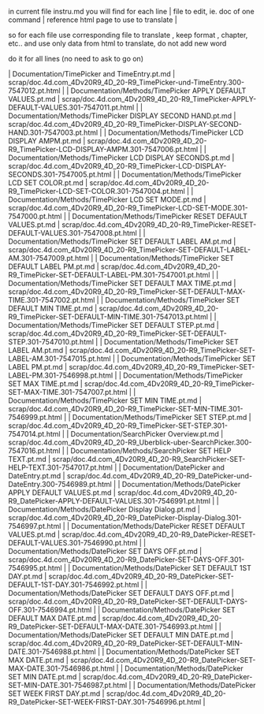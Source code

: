 in current file instru.md you will find for each line
| file to edit, ie. doc of one command | reference html page to use to translate |

so for each file use corresponding file to translate , keep format , chapter, etc.. and use only data from html to translate, do not add new word

do it for all lines (no need to ask to go on)

| Documentation/TimePicker and TimeEntry.pt.md | scrap/doc.4d.com_4Dv20R9_4D_20-R9_TimePicker-und-TimeEntry.300-7547012.pt.html |
| Documentation/Methods/TimePicker APPLY DEFAULT VALUES.pt.md | scrap/doc.4d.com_4Dv20R9_4D_20-R9_TimePicker-APPLY-DEFAULT-VALUES.301-7547011.pt.html |
| Documentation/Methods/TimePicker DISPLAY SECOND HAND.pt.md | scrap/doc.4d.com_4Dv20R9_4D_20-R9_TimePicker-DISPLAY-SECOND-HAND.301-7547003.pt.html |
| Documentation/Methods/TimePicker LCD DISPLAY AMPM.pt.md | scrap/doc.4d.com_4Dv20R9_4D_20-R9_TimePicker-LCD-DISPLAY-AMPM.301-7547006.pt.html |
| Documentation/Methods/TimePicker LCD DISPLAY SECONDS.pt.md | scrap/doc.4d.com_4Dv20R9_4D_20-R9_TimePicker-LCD-DISPLAY-SECONDS.301-7547005.pt.html |
| Documentation/Methods/TimePicker LCD SET COLOR.pt.md | scrap/doc.4d.com_4Dv20R9_4D_20-R9_TimePicker-LCD-SET-COLOR.301-7547004.pt.html |
| Documentation/Methods/TimePicker LCD SET MODE.pt.md | scrap/doc.4d.com_4Dv20R9_4D_20-R9_TimePicker-LCD-SET-MODE.301-7547000.pt.html |
| Documentation/Methods/TimePicker RESET DEFAULT VALUES.pt.md | scrap/doc.4d.com_4Dv20R9_4D_20-R9_TimePicker-RESET-DEFAULT-VALUES.301-7547008.pt.html |
| Documentation/Methods/TimePicker SET DEFAULT LABEL AM.pt.md | scrap/doc.4d.com_4Dv20R9_4D_20-R9_TimePicker-SET-DEFAULT-LABEL-AM.301-7547009.pt.html |
| Documentation/Methods/TimePicker SET DEFAULT LABEL PM.pt.md | scrap/doc.4d.com_4Dv20R9_4D_20-R9_TimePicker-SET-DEFAULT-LABEL-PM.301-7547001.pt.html |
| Documentation/Methods/TimePicker SET DEFAULT MAX TIME.pt.md | scrap/doc.4d.com_4Dv20R9_4D_20-R9_TimePicker-SET-DEFAULT-MAX-TIME.301-7547002.pt.html |
| Documentation/Methods/TimePicker SET DEFAULT MIN TIME.pt.md | scrap/doc.4d.com_4Dv20R9_4D_20-R9_TimePicker-SET-DEFAULT-MIN-TIME.301-7547013.pt.html |
| Documentation/Methods/TimePicker SET DEFAULT STEP.pt.md | scrap/doc.4d.com_4Dv20R9_4D_20-R9_TimePicker-SET-DEFAULT-STEP.301-7547010.pt.html |
| Documentation/Methods/TimePicker SET LABEL AM.pt.md | scrap/doc.4d.com_4Dv20R9_4D_20-R9_TimePicker-SET-LABEL-AM.301-7547015.pt.html |
| Documentation/Methods/TimePicker SET LABEL PM.pt.md | scrap/doc.4d.com_4Dv20R9_4D_20-R9_TimePicker-SET-LABEL-PM.301-7546998.pt.html |
| Documentation/Methods/TimePicker SET MAX TIME.pt.md | scrap/doc.4d.com_4Dv20R9_4D_20-R9_TimePicker-SET-MAX-TIME.301-7547007.pt.html |
| Documentation/Methods/TimePicker SET MIN TIME.pt.md | scrap/doc.4d.com_4Dv20R9_4D_20-R9_TimePicker-SET-MIN-TIME.301-7546999.pt.html |
| Documentation/Methods/TimePicker SET STEP.pt.md | scrap/doc.4d.com_4Dv20R9_4D_20-R9_TimePicker-SET-STEP.301-7547014.pt.html |
| Documentation/SearchPicker Overview.pt.md | scrap/doc.4d.com_4Dv20R9_4D_20-R9_Uberblick-uber-SearchPicker.300-7547016.pt.html |
| Documentation/Methods/SearchPicker SET HELP TEXT.pt.md | scrap/doc.4d.com_4Dv20R9_4D_20-R9_SearchPicker-SET-HELP-TEXT.301-7547017.pt.html |
| Documentation/DatePicker and DateEntry.pt.md | scrap/doc.4d.com_4Dv20R9_4D_20-R9_DatePicker-und-DateEntry.300-7546989.pt.html |
| Documentation/Methods/DatePicker APPLY DEFAULT VALUES.pt.md | scrap/doc.4d.com_4Dv20R9_4D_20-R9_DatePicker-APPLY-DEFAULT-VALUES.301-7546991.pt.html |
| Documentation/Methods/DatePicker Display Dialog.pt.md | scrap/doc.4d.com_4Dv20R9_4D_20-R9_DatePicker-Display-Dialog.301-7546997.pt.html |
| Documentation/Methods/DatePicker RESET DEFAULT VALUES.pt.md | scrap/doc.4d.com_4Dv20R9_4D_20-R9_DatePicker-RESET-DEFAULT-VALUES.301-7546990.pt.html |
| Documentation/Methods/DatePicker SET DAYS OFF.pt.md | scrap/doc.4d.com_4Dv20R9_4D_20-R9_DatePicker-SET-DAYS-OFF.301-7546995.pt.html |
| Documentation/Methods/DatePicker SET DEFAULT 1ST DAY.pt.md | scrap/doc.4d.com_4Dv20R9_4D_20-R9_DatePicker-SET-DEFAULT-1ST-DAY.301-7546992.pt.html |
| Documentation/Methods/DatePicker SET DEFAULT DAYS OFF.pt.md | scrap/doc.4d.com_4Dv20R9_4D_20-R9_DatePicker-SET-DEFAULT-DAYS-OFF.301-7546994.pt.html |
| Documentation/Methods/DatePicker SET DEFAULT MAX DATE.pt.md | scrap/doc.4d.com_4Dv20R9_4D_20-R9_DatePicker-SET-DEFAULT-MAX-DATE.301-7546993.pt.html |
| Documentation/Methods/DatePicker SET DEFAULT MIN DATE.pt.md | scrap/doc.4d.com_4Dv20R9_4D_20-R9_DatePicker-SET-DEFAULT-MIN-DATE.301-7546988.pt.html |
| Documentation/Methods/DatePicker SET MAX DATE.pt.md | scrap/doc.4d.com_4Dv20R9_4D_20-R9_DatePicker-SET-MAX-DATE.301-7546986.pt.html |
| Documentation/Methods/DatePicker SET MIN DATE.pt.md | scrap/doc.4d.com_4Dv20R9_4D_20-R9_DatePicker-SET-MIN-DATE.301-7546987.pt.html |
| Documentation/Methods/DatePicker SET WEEK FIRST DAY.pt.md | scrap/doc.4d.com_4Dv20R9_4D_20-R9_DatePicker-SET-WEEK-FIRST-DAY.301-7546996.pt.html |